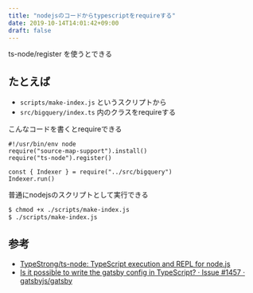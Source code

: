 ```yaml
---
title: "nodejsのコードからtypescriptをrequireする"
date: 2019-10-14T14:01:42+09:00
draft: false
---
```


ts-node/register を使うとできる


## たとえば 

- `scripts/make-index.js` というスクリプトから
- `src/bigquery/index.ts` 内のクラスをrequireする

こんなコードを書くとrequireできる

```js:
#!/usr/bin/env node
require("source-map-support").install()
require("ts-node").register()

const { Indexer } = require("../src/bigquery")
Indexer.run()
```

普通にnodejsのスクリプトとして実行できる

```bash
$ chmod +x ./scripts/make-index.js
$ ./scripts/make-index.js
```


## 参考

- [TypeStrong/ts-node: TypeScript execution and REPL for node.js](https://github.com/TypeStrong/ts-node)
- [Is it possible to write the gatsby config in TypeScript? · Issue #1457 · gatsbyjs/gatsby](https://github.com/gatsbyjs/gatsby/issues/1457#issuecomment-381405638)
